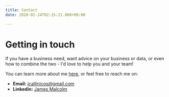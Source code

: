 ```yaml
---
title: Contact
date: 2020-02-24T02:15:21.000+00:00

---
```


# Getting in touch

If you have a business need, want advice on your business or data, or even how to combine the two - I'd love to help you and your team!</p>

You can learn more about me [here](/about), or feel free to reach me on:

* __Email:__ [jcallinicos@gmail.com](mailto:jcallinicos@gmail.com)
* __Linkedin:__ [James Malcolm](https://www.linkedin.com/in/malcolmjames/)
